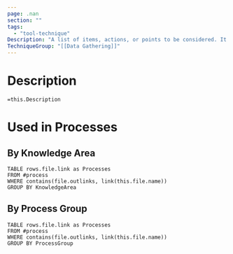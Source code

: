 ```yaml
---
page: .nan
section: ""
tags:
  - "tool-technique"
Description: "A list of items, actions, or points to be considered. It is often used as a reminder. Risk checklists are developed based on historical information and knowledge that has been accumulated from similar projects and from other sources of information. They are an effective way to capture lessons learned from similar completed projects, listing specific individual project risks that have occurred previously and that may be relevant to this project. The organization may maintain a risk checklist based on its own completed projects or may use generic risk checklists from the industry. While a checklist may be quick and simple to use, it is impossible to build an exhaustive one, and care should be taken to ensure the checklist is not used to avoid the effort of proper risk identification. The project team should also explore items that do not appear on the checklist. Additionally, the checklist should be reviewed from time to time to update new information as well as remove or archive obsolete information."
TechniqueGroup: "[[Data Gathering]]"
---
```

# Description
`=this.Description`
# Used in Processes
## By Knowledge Area
```dataview
TABLE rows.file.link as Processes
FROM #process 
WHERE contains(file.outlinks, link(this.file.name))
GROUP BY KnowledgeArea
```
## By Process Group
```dataview
TABLE rows.file.link as Processes
FROM #process 
WHERE contains(file.outlinks, link(this.file.name))
GROUP BY ProcessGroup
```

